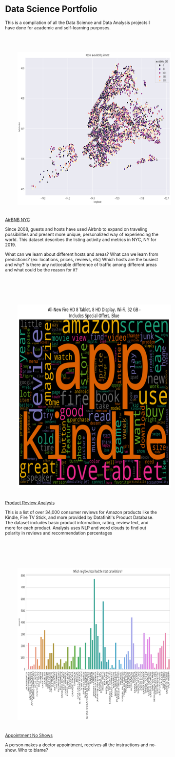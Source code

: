 # Data Science Portfolio
This is a compilation of all the Data Science and Data Analysis projects I have done for academic
and self-learning purposes.
<br />
<br />

<a href="https://github.com/darkMatterChimpanzee/Data-Science-Portfolio/tree/main/AirBNB%20NYC">
<img src="./img/NYC_airbnb.png" align="left" style="width: 800px; height: 500px; margin: 40px" />
</a>
<br />
<br />
<br />



[AirBNB NYC](https://github.com/darkMatterChimpanzee/Data-Science-Portfolio/tree/main/AirBNB%20NYC)

Since 2008, guests and hosts have used Airbnb to expand on traveling possibilities and present more unique, 
personalized way of experiencing the world. This dataset describes the listing activity and metrics in NYC, NY for 2019. 

What can we learn about different hosts and areas? What can we learn from predictions? (ex: locations, 
prices, reviews, etc) Which hosts are the busiest and why? Is there any noticeable difference of traffic among 
different areas and what could be the reason for it?

<br />
<br />
<br />

<a href="https://github.com/darkMatterChimpanzee/Data-Science-Portfolio/tree/main/Product%20Review%20Analysis">
<img src="./img/product-review.png" align="left" style="width: 800px; height: 600px; margin: 40px" />
</a>
<br />
<br />
<br />



[Product Review Analysis](https://github.com/darkMatterChimpanzee/Data-Science-Portfolio/tree/main/Product%20Review%20Analysis) 

This is a list of over 34,000 consumer reviews for Amazon products like the Kindle, Fire TV Stick, and more 
provided by Datafiniti's Product Database. The dataset includes basic product information, rating, review text, and 
more for each product. Analysis uses NLP and word clouds to find out polarity in reviews and recommendation percentages

<br />
<br />
<br />

<a href="https://github.com/darkMatterChimpanzee/Data-Science-Portfolio/tree/main/Appointment%20No-Shows"> 
<img src="./img/no-appoint.png" align="left" style="width: 800px; height: 500px; margin: 40px" />
</a>

<br />
<br />
<br />


[Appointment No Shows](https://github.com/darkMatterChimpanzee/Data-Science-Portfolio/tree/main/Appointment%20No-Shows)

A person makes a doctor appointment, receives all the instructions and no-show. Who to blame?
